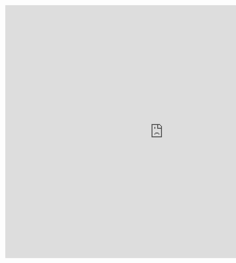 <iframe src="https://flimp.me/DL-postcard-embed?em=Y"  webkitallowfullscreen mozallowfullscreen allowfullscreen frameborder="0"  style="width: 1000px; height: 800px;"></iframe>

<!--
<div>
	<p align="center">
<iframe src="https://flimp.me/DL-postcard-embed?em=Y"  webkitallowfullscreen mozallowfullscreen allowfullscreen frameborder="0"  style="width: 1000px; height: 800px;"></iframe>
	</p>
</div>
-->

<!--
<div>
	<p align="center">
		<img src="img/money_slide1_cropped_V1-01.png" style='width:80%;' border="0" alt="Dynamic Light Blood Flow Image" class="center" >	
	</p>
</div>
-->
<!--
<div>
	<p align="center">
<iframe src="https://flimp.me/Dynamic-Light-Video-embed?em=Y"  webkitallowfullscreen mozallowfullscreen allowfullscreen frameborder="0"  style="width: 95%; height: 420px;"></iframe>
	</p>
</div>
-->
<!--
<div>
	<p>
 		Dynamic Light develops algorithm and software technology that harnesses the dynamics of light for better healthcare.  Our patented technology enables continuous blood flow monitoring of the brain surface using the principles of dynamic light scattering to generate ‘speckle’ images, which yield non-invasive, real-time, continuous, and quantitative visualization of blood flow in living tissues.  Blood flow visualization is a critical parameter for successful surgical procedures. The current technology for this is 60 years old, cumbersome, and low resolution.  More importantly, the current technology can only monitor blood flow at a single time point, thus allowing most malfunctions of the brain system, such as stroke, to go undetected.  Dynamic Light’s technology can be easily integrated into a variety of existing surgical platforms for rapid market penetration and it has potential new markets beyond surgical imaging.
	</p>
</div>
-->
